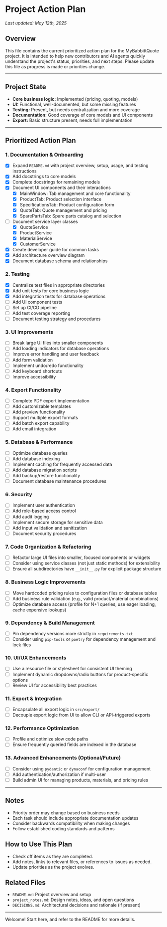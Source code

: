 # Project Action Plan

_Last updated: May 12th, 2025_

## Overview
This file contains the current prioritized action plan for the MyBabbittQuote project. It is intended to help new contributors and AI agents quickly understand the project's status, priorities, and next steps. Please update this file as progress is made or priorities change.

---

## Project State
- **Core business logic:** Implemented (pricing, quoting, models)
- **UI:** Functional, well-documented, but some missing features
- **Testing:** Present, but needs centralization and more coverage
- **Documentation:** Good coverage of core models and UI components
- **Export:** Basic structure present, needs full implementation

---

## Prioritized Action Plan

### 1. Documentation & Onboarding
- [X] Expand `README.md` with project overview, setup, usage, and testing instructions
- [X] Add docstrings to core models
- [X] Complete docstrings for remaining models
- [X] Document UI components and their interactions
  - [X] MainWindow: Tab management and core functionality
  - [X] ProductTab: Product selection interface
  - [X] SpecificationsTab: Product configuration form
  - [X] QuoteTab: Quote management and pricing
  - [X] SparePartsTab: Spare parts catalog and selection
- [ ] Document service layer classes
  - [X] QuoteService
  - [X] ProductService
  - [X] MaterialService
  - [X] CustomerService
- [X] Create developer guide for common tasks
- [X] Add architecture overview diagram
- [X] Document database schema and relationships

### 2. Testing
- [X] Centralize test files in appropriate directories
- [X] Add unit tests for core business logic
- [X] Add integration tests for database operations
- [ ] Add UI component tests
- [ ] Set up CI/CD pipeline
- [ ] Add test coverage reporting
- [ ] Document testing strategy and procedures

### 3. UI Improvements
- [ ] Break large UI files into smaller components
- [ ] Add loading indicators for database operations
- [ ] Improve error handling and user feedback
- [ ] Add form validation
- [ ] Implement undo/redo functionality
- [ ] Add keyboard shortcuts
- [ ] Improve accessibility

### 4. Export Functionality
- [ ] Complete PDF export implementation
- [ ] Add customizable templates
- [ ] Add preview functionality
- [ ] Support multiple export formats
- [ ] Add batch export capability
- [ ] Add email integration

### 5. Database & Performance
- [ ] Optimize database queries
- [ ] Add database indexing
- [ ] Implement caching for frequently accessed data
- [ ] Add database migration scripts
- [ ] Add backup/restore functionality
- [ ] Document database maintenance procedures

### 6. Security
- [ ] Implement user authentication
- [ ] Add role-based access control
- [ ] Add audit logging
- [ ] Implement secure storage for sensitive data
- [ ] Add input validation and sanitization
- [ ] Document security procedures

### 7. Code Organization & Refactoring
- [ ] Refactor large UI files into smaller, focused components or widgets
- [ ] Consider using service classes (not just static methods) for extensibility
- [ ] Ensure all subdirectories have `__init__.py` for explicit package structure

### 8. Business Logic Improvements
- [ ] Move hardcoded pricing rules to configuration files or database tables
- [ ] Add business rule validation (e.g., valid product/material combinations)
- [ ] Optimize database access (profile for N+1 queries, use eager loading, cache expensive lookups)

### 9. Dependency & Build Management
- [ ] Pin dependency versions more strictly in `requirements.txt`
- [ ] Consider using `pip-tools` or `poetry` for dependency management and lock files

### 10. UI/UX Enhancements
- [ ] Use a resource file or stylesheet for consistent UI theming
- [ ] Implement dynamic dropdowns/radio buttons for product-specific options
- [ ] Review UI for accessibility best practices

### 11. Export & Integration
- [ ] Encapsulate all export logic in `src/export/`
- [ ] Decouple export logic from UI to allow CLI or API-triggered exports

### 12. Performance Optimization
- [ ] Profile and optimize slow code paths
- [ ] Ensure frequently queried fields are indexed in the database

### 13. Advanced Enhancements (Optional/Future)
- [ ] Consider using `pydantic` or `dynaconf` for configuration management
- [ ] Add authentication/authorization if multi-user
- [ ] Build admin UI for managing products, materials, and pricing rules

---

## Notes
- Priority order may change based on business needs
- Each task should include appropriate documentation updates
- Consider backwards compatibility when making changes
- Follow established coding standards and patterns

## How to Use This Plan
- Check off items as they are completed.
- Add notes, links to relevant files, or references to issues as needed.
- Update priorities as the project evolves.

## Related Files
- `README.md`: Project overview and setup
- `project_notes.md`: Design notes, ideas, and open questions
- `DECISIONS.md`: Architectural decisions and rationale (if present)

---

Welcome! Start here, and refer to the README for more details. 
